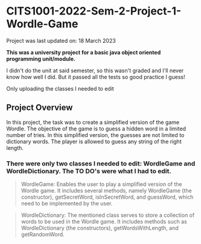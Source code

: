# CITS1001-2022-Sem-2-Project-1-Wordle-Game

Project was last updated on: 18 March 2023

**This was a university project for a basic java object oriented programming unit/module.**

I didn't do the unit at said semester, so this wasn't graded and I'll never know how well I did. But it passed all the tests so good practice I guess!

Only uploading the classes I needed to edit

## Project Overview

In this project, the task was to create a simplified version of the game Wordle. The objective of the game is to guess a hidden word in a limited number of tries. In this simplified version, the guesses are not limited to dictionary words. The player is allowed to guess any string of the right length.

### There were only two classes I needed to edit: WordleGame and WordleDictionary. The TO DO's were what I had to edit.

> WordleGame: Enables the user to play a simplified version of the Wordle game. It includes several methods, namely WordleGame (the constructor), getSecretWord, isInSecretWord, and guessWord, which need to be implemented by the user.

> WordleDictionary: The mentioned class serves to store a collection of words to be used in the Wordle game. It includes methods such as WordleDictionary (the constructors), getWordsWithLength, and getRandomWord.
